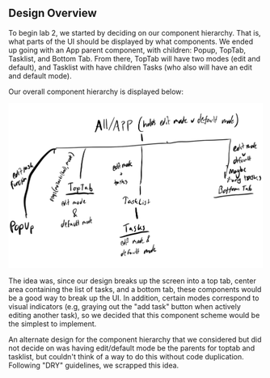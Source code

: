 ## Design Overview

To begin lab 2, we started by deciding on our component hierarchy. That is, what parts of the UI should be displayed by what components. We ended up going with an App parent component, with children:  Popup, TopTab, Tasklist, and Bottom Tab. From there, TopTab will have two modes (edit and default), and Tasklist with have children Tasks (who also will have an edit and default mode).

Our overall component hierarchy is displayed below:

![React Design](./images/ReactDesign.jpeg)

The idea was, since our design breaks up the screen into a top tab, center area containing the list of tasks, and a bottom tab, these components would be a good way to break up the UI. In addition, certain modes correspond to visual indicators (e.g, graying out the "add task" button when actively editing another task), so we decided that this component scheme would be the simplest to implement.

An alternate design for the component hierarchy that we considered but did not decide on was having edit/default mode be the parents for toptab and tasklist, but couldn't think of a way to do this without code duplication. Following "DRY" guidelines, we scrapped this idea. 
